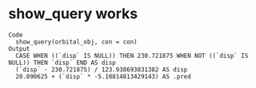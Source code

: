 # show_query works

    Code
      show_query(orbital_obj, con = con)
    Output
      CASE WHEN ((`disp` IS NULL)) THEN 230.721875 WHEN NOT ((`disp` IS NULL)) THEN `disp` END AS disp
      (`disp` - 230.721875) / 123.938693831382 AS disp
      20.090625 + (`disp` * -5.10814813429143) AS .pred

